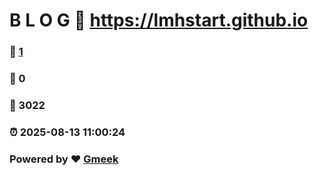 # B L O G :link: https://lmhstart.github.io 
### :page_facing_up: [1](https://lmhstart.github.io/tag.html) 
### :speech_balloon: 0 
### :hibiscus: 3022 
### :alarm_clock: 2025-08-13 11:00:24 
### Powered by :heart: [Gmeek](https://github.com/Meekdai/Gmeek)

